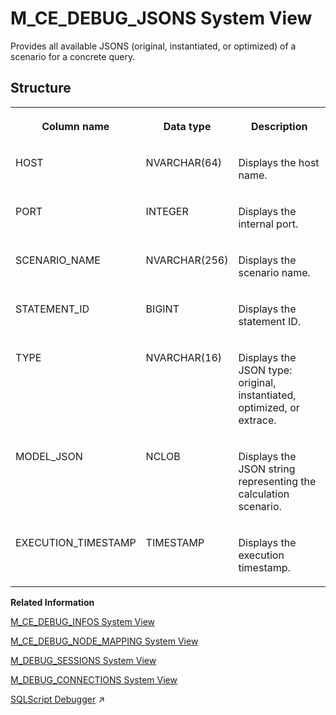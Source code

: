 <!-- loio20aa4beb75191014b355de15abe3dd1c -->

# M\_CE\_DEBUG\_JSONS System View

Provides all available JSONS \(original, instantiated, or optimized\) of a scenario for a concrete query.



<a name="loio20aa4beb75191014b355de15abe3dd1c___m__c_e__d_e_b_u_g__j_s_o_n_s_1struct_M_CE_DEBUG_JSONS"/>

## Structure


<table>
<tr>
<th valign="top">

Column name



</th>
<th valign="top">

Data type



</th>
<th valign="top">

Description



</th>
</tr>
<tr>
<td valign="top">

HOST



</td>
<td valign="top">

NVARCHAR\(64\)



</td>
<td valign="top">

Displays the host name.



</td>
</tr>
<tr>
<td valign="top">

PORT



</td>
<td valign="top">

INTEGER



</td>
<td valign="top">

Displays the internal port.



</td>
</tr>
<tr>
<td valign="top">

SCENARIO\_NAME



</td>
<td valign="top">

NVARCHAR\(256\)



</td>
<td valign="top">

Displays the scenario name.



</td>
</tr>
<tr>
<td valign="top">

STATEMENT\_ID



</td>
<td valign="top">

BIGINT



</td>
<td valign="top">

Displays the statement ID.



</td>
</tr>
<tr>
<td valign="top">

TYPE



</td>
<td valign="top">

NVARCHAR\(16\)



</td>
<td valign="top">

Displays the JSON type: original, instantiated, optimized, or extrace.



</td>
</tr>
<tr>
<td valign="top">

MODEL\_JSON



</td>
<td valign="top">

NCLOB



</td>
<td valign="top">

Displays the JSON string representing the calculation scenario.



</td>
</tr>
<tr>
<td valign="top">

EXECUTION\_TIMESTAMP



</td>
<td valign="top">

TIMESTAMP



</td>
<td valign="top">

Displays the execution timestamp.



</td>
</tr>
</table>

**Related Information**  


[M\_CE\_DEBUG\_INFOS System View](m-ce-debug-infos-system-view-20aa1f2.md "Provides debug information after the execution of a calculation scenario.")

[M\_CE\_DEBUG\_NODE\_MAPPING System View](m-ce-debug-node-mapping-system-view-20aa7a5.md "Provides information about node mapping between calculation nodes and Runtime nodes after execution.")

[M\_DEBUG\_SESSIONS System View](m-debug-sessions-system-view-20aeae8.md "Provides an overview of debug sessions and their properties.")

[M\_DEBUG\_CONNECTIONS System View](m-debug-connections-system-view-20ae867.md "Provides an overview of connections used per debug session.")

[SQLScript Debugger](https://help.sap.com/viewer/d1cb63c8dd8e4c35a0f18aef632687f0/2023_2_QRC/en-US/77b84f65439d4ead97c88b7452476674.html "") :arrow_upper_right:

